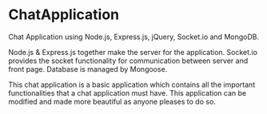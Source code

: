 # ChatApplication

Chat Application using Node.js, Express.js, jQuery, Socket.io and MongoDB.

Node.js & Express.js together make the server for the application. Socket.io provides the socket functionality for communication between server and front page. Database is managed by Mongoose.

This chat application is a basic application which contains all the important functionalities that a chat application must have. This application can be modified and made more beautiful as anyone pleases to do so.

